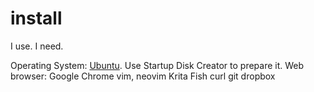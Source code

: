 # install
I use. I need.

Operating System: [Ubuntu](https://ubuntu.com/). Use Startup Disk Creator to prepare it.
Web browser: Google Chrome
vim, neovim
Krita
Fish
curl
git
dropbox

